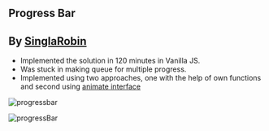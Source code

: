 ## Progress Bar

## By [SinglaRobin](https://github.com/singlarobin)

-   Implemented the solution in 120 minutes in Vanilla JS.
-   Was stuck in making queue for multiple progress.
-   Implemented using two approaches, one with the help of own functions and second using [animate interface](https://developer.mozilla.org/en-US/docs/Web/API/Element/animate)

![progressbar](https://user-images.githubusercontent.com/36002305/150569108-cadc203d-ebc9-4a06-80e9-fd831353650a.png)

![progressBar](https://user-images.githubusercontent.com/36002305/150569137-d7d87ad6-4fc7-4967-8627-f7cd3f097be2.gif)
